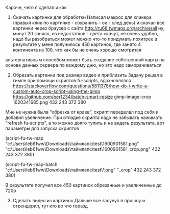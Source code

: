 Кароче, чего я сделал и как

1. Скачать картинки для обработки
Написал макрос для кликера (правый клик по картинке - сохранить - ок - след день) и скачал все картинки через браузер с сайта
http://ru68.twmaps.org/archive/all
ну, минут 20 заняло, из недостатков - цвета скачут, не очень удобно, надо бы разобраться может можно что-то придумать похитрее
в результате у меня получилось 450 картинок, где занято 4 континента из 100, что как бы не очень хорощо смотрится

альтернативным способом может быть создание собственной карты на основе данных сервера по каждому дню, но это надо заморачиваться

2. Обрезать картинки под размер видео и приблизить
Задачу решал в гимпе при помощи скриптов fu-scripts, вдохновлялся
https://stackoverflow.com/questions/5811378/how-do-i-write-a-custom-auto-crop-script-using-the-gimp
https://github.com/per1234/batch-smart-resize
gimp-image-crop 1620341685.png 432 243 372 380

Мне не нужна была "обрезка от краев", скрипт переделал под себя и добавил увеличение. При отладке скрипта надо не забывать нажимать "refresh fu-scripts", а то можно долго тупить и не видеть результата, вот параметры для запуска скриптов

(script-fu-tw-map "c:\\Users\\leb61ww\\Downloads\\таймлапс\\test\\1600901581.png" 
"c:\\Users\\leb61ww\\Downloads\\таймлапс\\test\\1600901581_crop.png" 432 243 372 380)

(script-fu-tw-map-batch "c:\\Users\\leb61ww\\Downloads\\таймлапс\\test\\*.png"
"_crop" 432 243 372 380)

В результате получил все 450 картинок обрезанные и увеличенные до 720p

3. Сделать видео из картинок
Дальше все засунул в прошоу и отрендерил, тут кто во что горазд

